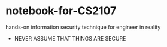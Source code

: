# notebook-for-CS2107
hands-on information security technique for engineer in reality
- NEVER ASSUME THAT THINGS ARE SECURE
